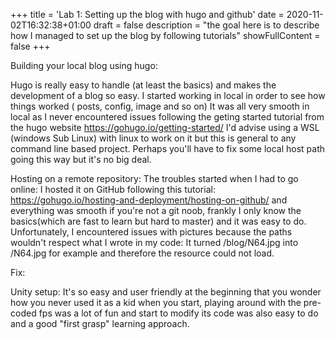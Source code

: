 +++
title = 'Lab 1: Setting up the blog with hugo and github'
date = 2020-11-02T16:32:38+01:00
draft = false
description = "the goal here is to describe how I managed to set up the blog by following tutorials"
showFullContent = false
+++

Building your local blog using hugo:

Hugo is really easy to handle (at least the basics) and makes the development of a blog so easy. I started working in local in order to see how things worked ( posts, config, image and so on)
It was all very smooth in local as I never encountered issues following the geting started tutorial from the hugo website https://gohugo.io/getting-started/
I'd advise using a WSL (windows Sub Linux) with linux to work on it but this is general to any command line based project. Perhaps you'll have to fix some local host path going this way but it's no big deal.

Hosting on a remote repository:
The troubles started when I had to go online:
I hosted it on GitHub following this tutorial: https://gohugo.io/hosting-and-deployment/hosting-on-github/ and everything was smooth if you're not a git noob, frankly I only know the basics(which are fast to learn but hard to master) and it was easy to do.
Unfortunately, I encountered issues with pictures because the paths wouldn't respect what I wrote in my code:
It turned /blog/N64.jpg into /N64.jpg for example and therefore the resource could not load.

Fix:


Unity setup:
It's so easy and user friendly at the beginning that you wonder how you never used it as a kid when you start, playing around with the pre-coded fps was a lot of fun and start to modify its code was also easy to do and a good "first grasp" learning approach. 
